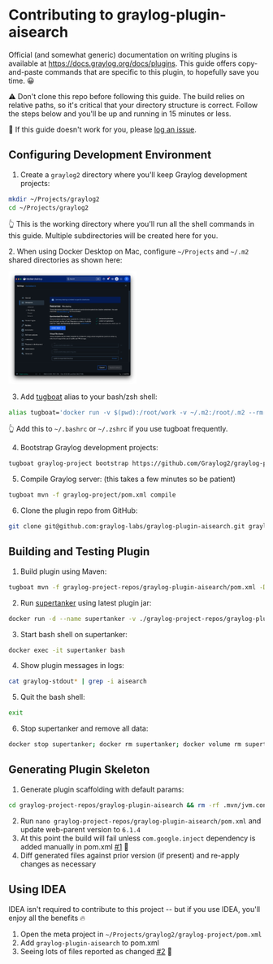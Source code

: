 # Contributing to graylog-plugin-aisearch

Official (and somewhat generic) documentation on writing plugins is available at https://docs.graylog.org/docs/plugins. This guide
offers copy-and-paste commands that are specific to this plugin, to hopefully save you time. 😀

⚠️ Don't clone this repo before following this guide. The build relies on relative paths, so it's critical that your
directory structure is correct. Follow the steps below and you'll be up and running in 15 minutes or less.

🛟 If this guide doesn't work for you, please [log an issue](https://github.com/graylog-labs/graylog-plugin-aisearch/issues).

## Configuring Development Environment

1. Create a `graylog2` directory where you'll keep Graylog development projects:
```bash
mkdir ~/Projects/graylog2
cd ~/Projects/graylog2
```
👆 This is the working directory where you'll run all the shell commands in this guide. Multiple subdirectories will be created here for you.

2.️ When using Docker Desktop on Mac, configure `~/Projects` and `~/.m2` shared directories as shown here:
<p><img src="virtual-file-shares-on-mac.png" width="50%"></p>

3. Add [tugboat](https://github.com/robfromboulder/tugboat) alias to your bash/zsh shell:
```bash
alias tugboat='docker run -v $(pwd):/root/work -v ~/.m2:/root/.m2 --rm -it robfromboulder/tugboat:6.1.0a'
```
👆 Add this to `~/.bashrc` or `~/.zshrc` if you use tugboat frequently.

4. Bootstrap Graylog development projects:
```bash
tugboat graylog-project bootstrap https://github.com/Graylog2/graylog-project.git --manifest manifests/6.1.json
```

5. Compile Graylog server: (this takes a few minutes so be patient)
```bash
tugboat mvn -f graylog-project/pom.xml compile
```

6. Clone the plugin repo from GitHub:
```bash
git clone git@github.com:graylog-labs/graylog-plugin-aisearch.git graylog-project-repos/graylog-plugin-aisearch
```

## Building and Testing Plugin

1. Build plugin using Maven:
```bash
tugboat mvn -f graylog-project-repos/graylog-plugin-aisearch/pom.xml -Dmaven.javadoc.skip=true -DskipTests compile package
```

2. Run [supertanker](https://github.com/robfromboulder/supertanker) using latest plugin jar:
```bash
docker run -d --name supertanker -v ./graylog-project-repos/graylog-plugin-aisearch/target:/home/plugin -v supertanker:/data -e GRAYLOG_DATANODE_INSECURE_STARTUP="true" -e GRAYLOG_DATANODE_PASSWORD_SECRET="somepasswordpeppersomepasswordpeppersomepasswordpeppersomepasswordpepper" -e GRAYLOG_HTTP_EXTERNAL_URI="http://localhost:9000/" -e GRAYLOG_PASSWORD_SECRET="somepasswordpeppersomepasswordpeppersomepasswordpeppersomepasswordpepper" -e GRAYLOG_ROOT_PASSWORD_SHA2="8c6976e5b5410415bde908bd4dee15dfb167a9c873fc4bb8a81f6f2ab448a918" -e TZ=UTC -p 5044:5044/tcp -p 5140:5140/tcp -p 5140:5140/udp -p 9000:9000/tcp -p 12201:12201/tcp -p 12201:12201/udp -p 13301:13301/tcp -p 13302:13302/tcp robfromboulder/supertanker:6.1.4c
```

3. Start bash shell on supertanker:
```bash
docker exec -it supertanker bash
```

4. Show plugin messages in logs:
```bash
cat graylog-stdout* | grep -i aisearch
```

5. Quit the bash shell:
```bash
exit
```

6. Stop supertanker and remove all data:
```bash
docker stop supertanker; docker rm supertanker; docker volume rm supertanker
```

## Generating Plugin Skeleton

1. Generate plugin scaffolding with default params:
```bash
cd graylog-project-repos/graylog-plugin-aisearch && rm -rf .mvn/jvm.config build.config.js package.json pom.xml src webpack.config.js && cd .. && tugboat mvn archetype:generate -DarchetypeGroupId=org.graylog -DarchetypeArtifactId=graylog-plugin-archetype -DpluginClassName=AISearch -DgithubRepo=graylog-labs/graylog-plugin-aisearch -DownerName=Graylog -DownerEmail=support@graylog.com -DgroupId=org.graylog -DartifactId=graylog-plugin-aisearch -Dpackage=org.graylog.aisearch -Dversion=6.1.0-SNAPSHOT && cd ..
```
2. Run `nano graylog-project-repos/graylog-plugin-aisearch/pom.xml` and update web-parent version to `6.1.4`
3. At this point the build will fail unless `com.google.inject` dependency is added manually in pom.xml [#1](https://github.com/graylog-labs/graylog-plugin-aisearch/issues/1) 🤔
4. Diff generated files against prior version (if present) and re-apply changes as necessary

## Using IDEA

IDEA isn't required to contribute to this project -- but if you use IDEA, you'll enjoy all the benefits 🔥

1. Open the meta project in `~/Projects/graylog2/graylog-project/pom.xml`
2. Add `graylog-plugin-aisearch` to pom.xml
3. Seeing lots of files reported as changed [#2](https://github.com/graylog-labs/graylog-plugin-aisearch/issues/2) 🤔
